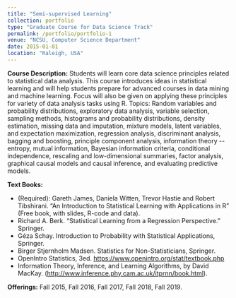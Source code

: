 ```yaml
---
title: "Semi-supervised Learning"
collection: portfolio
type: "Graduate Course for Data Science Track"
permalink: /portfolio/portfolio-1
venue: "NCSU, Computer Science Department"
date: 2015-01-01
location: "Raleigh, USA"
---
```


**Course Description:** Students will learn core data science principles related to statistical data analysis. This course introduces ideas in statistical learning and will help students prepare for advanced courses in data mining and machine learning. Focus will also be given on applying these principles for variety of data analysis tasks using R. Topics: Random variables and probability distributions, exploratory data analysis, variable selection, sampling methods, histograms and probability distributions, density estimation, missing data and imputation, mixture models, latent variables, and expectation maximization, regression analysis, discriminant analysis, bagging and boosting, principle component analysis, information theory -- entropy, mutual information, Bayesian information criteria, conditional independence, rescaling and low-dimensional summaries, factor analysis, graphical causal models and causal inference, and evaluating predictive models.

**Text Books:** 
* (Required): Gareth James, Daniela Witten, Trevor Hastie and Robert Tibshirani. “An Introduction to Statistical Learning with Applications in R” (Free book, with slides, R-code and data).
* Richard A. Berk. “Statistical Learning from a Regression Perspective.” Springer.
* Géza Schay. Introduction to Probability with Statistical Applications, Springer.
* Birger Stjernholm Madsen. Statistics for Non-Statisticians, Springer.
* OpenIntro Statistics, 3ed. https://www.openintro.org/stat/textbook.php
* Information Theory, Inference, and Learning Algorithms, by David MacKay. (http://www.inference.phy.cam.ac.uk/itprnn/book.html).

**Offerings:** Fall 2015, Fall 2016, Fall 2017, Fall 2018, Fall 2019.
